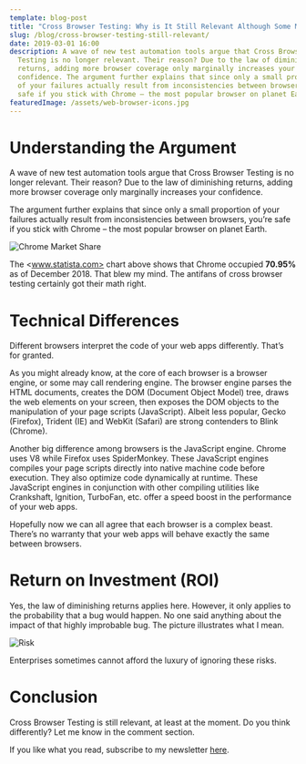 ```yaml
---
template: blog-post
title: "Cross Browser Testing: Why is It Still Relevant Although Some May Say Otherwise?"
slug: /blog/cross-browser-testing-still-relevant/
date: 2019-03-01 16:00
description: A wave of new test automation tools argue that Cross Browser
  Testing is no longer relevant. Their reason? Due to the law of diminishing
  returns, adding more browser coverage only marginally increases your
  confidence. The argument further explains that since only a small proportion
  of your failures actually result from inconsistencies between browsers, you’re
  safe if you stick with Chrome – the most popular browser on planet Earth.
featuredImage: /assets/web-browser-icons.jpg
---
```

# Understanding the Argument

A wave of new test automation tools argue that Cross Browser Testing is no longer relevant. Their reason? Due to the law of diminishing returns, adding more browser coverage only marginally increases your confidence.

The argument further explains that since only a small proportion of your failures actually result from inconsistencies between browsers, you’re safe if you stick with Chrome – the most popular browser on planet Earth.

![Chrome Market Share](/assets/chrome-market-share.png "Chrome Market Share")

The <www.statista.com> chart above shows that Chrome occupied **70.95%** as of December 2018. That blew my mind. The antifans of cross browser testing certainly got their math right.

# Technical Differences

Different browsers interpret the code of your web apps differently. That’s for granted.

As you might already know, at the core of each browser is a browser engine, or some may call rendering engine. The browser engine parses the HTML documents, creates the DOM (Document Object Model) tree, draws the web elements on your screen, then exposes the DOM objects to the manipulation of your page scripts (JavaScript). Albeit less popular, Gecko (Firefox), Trident (IE) and WebKit (Safari) are strong contenders to Blink (Chrome).

Another big difference among browsers is the JavaScript engine. Chrome uses V8 while Firefox uses SpiderMonkey. These JavaScript engines compiles your page scripts directly into native machine code before execution. They also optimize code dynamically at runtime. These JavaScript engines in conjunction with other compiling utilities like Crankshaft, Ignition, TurboFan, etc. offer a speed boost in the performance of your web apps.

Hopefully now we can all agree that each browser is a complex beast. There’s no warranty that your web apps will behave exactly the same between browsers.

# Return on Investment (ROI)

Yes, the law of diminishing returns applies here. However, it only applies to the probability that a bug would happen. No one said anything about the impact of that highly improbable bug. The picture illustrates what I mean.

![Risk](/assets/risk.jpeg "Risk")

Enterprises sometimes cannot afford the luxury of ignoring these risks.

# Conclusion

Cross Browser Testing is still relevant, at least at the moment. Do you think differently? Let me know in the comment section.

If you like what you read, subscribe to my newsletter [here](https://thucldnguyen.com/newsletter-subscription/).